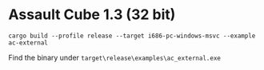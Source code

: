 # Assault Cube 1.3 (32 bit)

```shell
cargo build --profile release --target i686-pc-windows-msvc --example ac-external
```

Find the binary under `target\release\examples\ac_external.exe`

